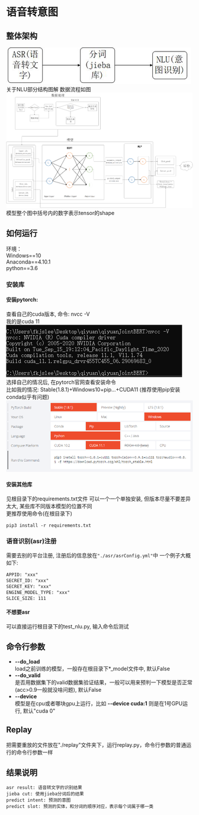 # 语音转意图

## 整体架构
![图片](https://github.com/fkjslee/github_image/blob/main/pic4.jpg)
关于NLU部分结构图解
数据流程如图
![图片](https://github.com/fkjslee/github_image/blob/main/architecture.png)
模型整个图中括号内的数字表示tensor的shape

## 如何运行
环境：  
Windows==10  
Anaconda==4.10.1  
python==3.6
### 安装库
#### 安装pytorch:
查看自己的cuda版本, 命令: nvcc -V  
我的是cuda 11  
![图片](https://github.com/fkjslee/github_image/blob/main/pic5.png)  
选择自己的情况后, 在pytorch官网查看安装命令  
比如我的情况: Stable(1.8.1)+Windows10+pip...+CUDA11 (推荐使用pip安装 conda似乎有问题)  
![图片](https://github.com/fkjslee/github_image/blob/main/pic6.png)
#### 安装其他库
见根目录下的requirements.txt文件
可以一个一个单独安装, 但版本尽量不要差异太大, 某些库不同版本模型的位置不同  
更推荐使用命令(在根目录下)
```
pip3 install -r requirements.txt  
```
### 语音识别(asr)注册
需要去别的平台注册, 注册后的信息放在```"./asr/asrConfig.yml"```中
一个例子大概如下:
```
APPID: "xxx"
SECRET_ID: "xxx"
SECRET_KEY: "xxx"
ENGINE_MODEL_TYPE: "xxx"
SLICE_SIZE: 111
```
#### 不想要asr
可以直接运行根目录下的test_nlu.py, 输入命令后测试

## 命令行参数
- **--do_load**  
    load之前训练的模型，一般存在根目录下*_model文件中, 默认False
- **--do_valid**  
  是否用数据集下的valid数据集验证结果，一般可以用来预判一下模型是否正常(acc>0.9一般就没啥问题), 默认False
- **--device**  
  模型是在cpu或者哪块gpu上运行，比如 **--device cuda:1** 则是在1号GPU运行, 默认"cuda 0"

## Replay
把需要重放的文件放在"./replay"文件夹下，运行replay.py，命令行参数的普通运行的命令行参数一样

## 结果说明
```
asr result: 语音转文字的识别结果
jieba cut: 使用jieba分词后的结果
predict intent: 预测的意图
predict slot: 预测的实体，和分词的顺序对应，表示每个词属于哪一类
```
